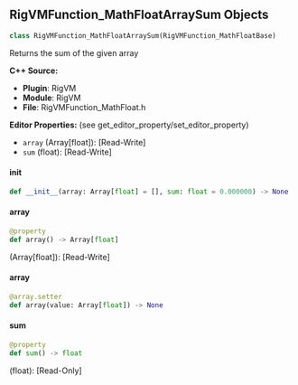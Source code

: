 ## RigVMFunction_MathFloatArraySum Objects

```python
class RigVMFunction_MathFloatArraySum(RigVMFunction_MathFloatBase)
```

Returns the sum of the given array

**C++ Source:**

- **Plugin**: RigVM
- **Module**: RigVM
- **File**: RigVMFunction_MathFloat.h

**Editor Properties:** (see get_editor_property/set_editor_property)

- ``array`` (Array[float]):  [Read-Write]
- ``sum`` (float):  [Read-Write]

<a id="unreal.RigVMFunction_MathFloatArraySum.__init__"></a>

#### __init__

```python
def __init__(array: Array[float] = [], sum: float = 0.000000) -> None
```

<a id="unreal.RigVMFunction_MathFloatArraySum.array"></a>

#### array

```python
@property
def array() -> Array[float]
```

(Array[float]):  [Read-Write]

<a id="unreal.RigVMFunction_MathFloatArraySum.array"></a>

#### array

```python
@array.setter
def array(value: Array[float]) -> None
```

<a id="unreal.RigVMFunction_MathFloatArraySum.sum"></a>

#### sum

```python
@property
def sum() -> float
```

(float):  [Read-Only]

<a id="unreal.RigVMFunction_MathFloatArrayAverage"></a>